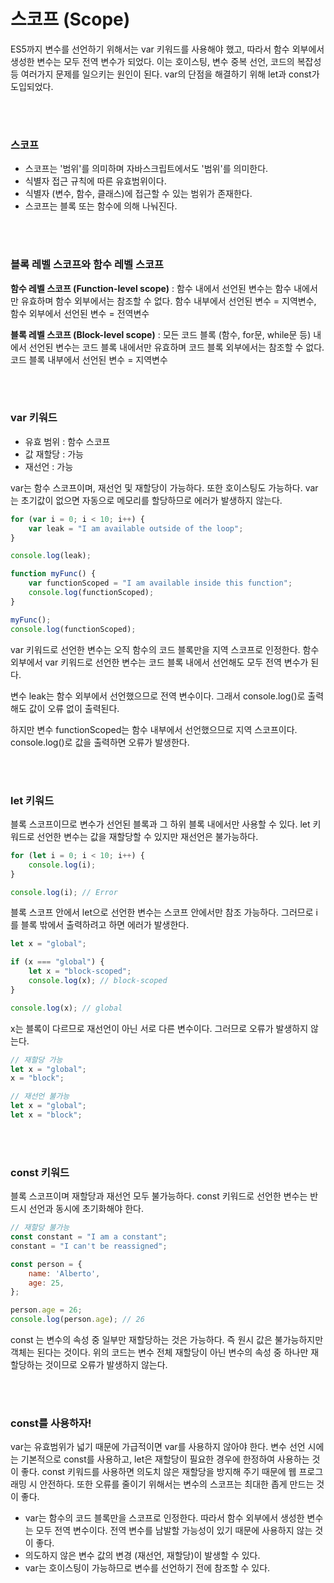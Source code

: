 # 스코프 (Scope)

ES5까지 변수를 선언하기 위해서는 var 키워드를 사용해야 했고, 따라서 함수 외부에서 생성한 변수는 모두 전역 변수가 되었다. 이는 호이스팅, 변수 중복 선언, 코드의 복잡성 등 여러가지 문제를 일으키는 원인이 된다. var의 단점을 해결하기 위해 let과 const가 도입되었다.

</br>

</br>

### 스코프

- 스코프는 '범위'를 의미하며 자바스크립트에서도 '범위'를 의미한다.
- 식별자 접근 규칙에 따른 유효범위이다.
- 식별자 (변수, 함수, 클래스)에 접근할 수 있는 범위가 존재한다.
- 스코프는 블록 또는 함수에 의해 나눠진다.

</br>

</br>

### 블록 레벨 스코프와 함수 레벨 스코프

**함수 레벨 스코프 (Function-level scope)** : 함수 내에서 선언된 변수는 함수 내에서만 유효하며 함수 외부에서는 참조할 수 없다. 함수 내부에서 선언된 변수 = 지역변수, 함수 외부에서 선언된 변수 = 전역변수

**블록 레벨 스코프 (Block-level scope)** : 모든 코드 블록 (함수, for문, while문 등) 내에서 선언된 변수는 코드 블록 내에서만 유효하며 코드 블록 외부에서는 참조할 수 없다. 코드 블록 내부에서 선언된 변수 = 지역변수

</br>

</br>

### var 키워드

- 유효 범위 : 함수 스코프
- 값 재할당 : 가능
- 재선언 : 가능

var는 함수 스코프이며, 재선언 및 재할당이 가능하다. 또한 호이스팅도 가능하다. var는 초기값이 없으면 자동으로 메모리를 할당하므로 에러가 발생하지 않는다.

```javascript
for (var i = 0; i < 10; i++) {
	var leak = "I am available outside of the loop";
}

console.log(leak);

function myFunc() {
	var functionScoped = "I am available inside this function";
	console.log(functionScoped);
}

myFunc();
console.log(functionScoped);
```

var 키워드로 선언한 변수는 오직 함수의 코드 블록만을 지역 스코프로 인정한다. 함수 외부에서 var 키워드로 선언한 변수는 코드 블록 내에서 선언해도 모두 전역 변수가 된다.

변수 leak는 함수 외부에서 선언했으므로 전역 변수이다. 그래서 console.log()로 출력해도 값이 오류 없이 출력된다.

하지만 변수 functionScoped는 함수 내부에서 선언했으므로 지역 스코프이다. console.log()로 값을 출력하면 오류가 발생한다.

</br>

</br>

### let 키워드

블록 스코프이므로 변수가 선언된 블록과 그 하위 블록 내에서만 사용할 수 있다. let 키워드로 선언한 변수는 값을 재할당할 수 있지만 재선언은 불가능하다.

```javascript
for (let i = 0; i < 10; i++) {
	console.log(i);
}

console.log(i); // Error
```

블록 스코프 안에서 let으로 선언한 변수는 스코프 안에서만 참조 가능하다. 그러므로 i를 블록 밖에서 출력하려고 하면 에러가 발생한다.

```javascript
let x = "global";

if (x === "global") {
    let x = "block-scoped";
    console.log(x); // block-scoped
}

console.log(x); // global
```

x는 블록이 다르므로 재선언이 아닌 서로 다른 변수이다. 그러므로 오류가 발생하지 않는다.

```javascript
// 재할당 가능
let x = "global";
x = "block";

// 재선언 불가능
let x = "global";
let x = "block";
```

</br>

</br>

### const 키워드

블록 스코프이며 재할당과 재선언 모두 불가능하다. const 키워드로 선언한 변수는 반드시 선언과 동시에 초기화해야 한다.

```javascript
// 재할당 불가능
const constant = "I am a constant";
constant = "I can't be reassigned";

const person = {
	name: 'Alberto',
	age: 25,
};

person.age = 26;
console.log(person.age); // 26
```

const 는 변수의 속성 중 일부만 재할당하는 것은 가능하다. 즉 원시 값은 불가능하지만 객체는 된다는 것이다. 위의 코드는 변수 전체 재할당이 아닌 변수의 속성 중 하나만 재할당하는 것이므로 오류가 발생하지 않는다.

</br>

</br>

### const를 사용하자!

var는 유효범위가 넓기 때문에 가급적이면 var를 사용하지 않아야 한다. 변수 선언 시에는 기본적으로 const를 사용하고, let은 재할당이 필요한 경우에 한정하여 사용하는 것이 좋다. const 키워드를 사용하면 의도치 않은 재할당을 방지해 주기 때문에 웹 프로그래밍 시 안전하다. 또한 오류를 줄이기 위해서는 변수의 스코프는 최대한 좁게 만드는 것이 좋다.

- var는 함수의 코드 블록만을 스코프로 인정한다. 따라서 함수 외부에서 생성한 변수는 모두 전역 변수이다. 전역 변수를 남발할 가능성이 있기 때문에 사용하지 않는 것이 좋다.
- 의도하지 않은 변수 값의 변경 (재선언, 재할당)이 발생할 수 있다.
- var는 호이스팅이 가능하므로 변수를 선언하기 전에 참조할 수 있다.
